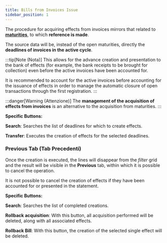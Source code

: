 ```yaml
---
title: Bills from Invoices Issue
sidebar_position: 1
---
```


The procedure for acquiring effects from invoices mirrors that related to [**maturities**](/docs/treasury/bills-holding/procedures/bills-acquisition-from-maturity-values), to which **reference is made**.

The source data will be, instead of the open maturities, directly the **deadlines of invoices in the active cycle**.


:::tip[Note (Nota)]
This allows for the advance creation and presentation to the bank of effects (for example, the bank receipts to be brought for collection) even before the active invoices have been accounted for.

It is recommended to account for the active invoices before accounting for the issuance of effects in order to manage the automatic closure of open transactions through the first registration.
:::


:::danger[Warning (Attenzione)]
The **management of the acquisition of effects from invoices** is an alternative to the acquisition from maturities.
:::

**Specific Buttons:**

**Search**: Searches the list of deadlines for which to create effects.

**Transfer**: Executes the creation of effects for the selected deadlines.


### Previous Tab (Tab Precedenti)

Once the creation is executed, the lines will disappear from the *filter* grid and the result will be visible in the **Previous** tab, within which it is possible to cancel the operation.

It is not possible to cancel the creation of effects if they have been accounted for or presented in the statement.


**Specific Buttons:**

**Search**: Searches the list of completed creations.

**Rollback acquisition**: With this button, all acquisition performed will be deleted, along with all associated effects.

**Rollback Bill**: With this button, the creation of the selected single effect will be deleted.